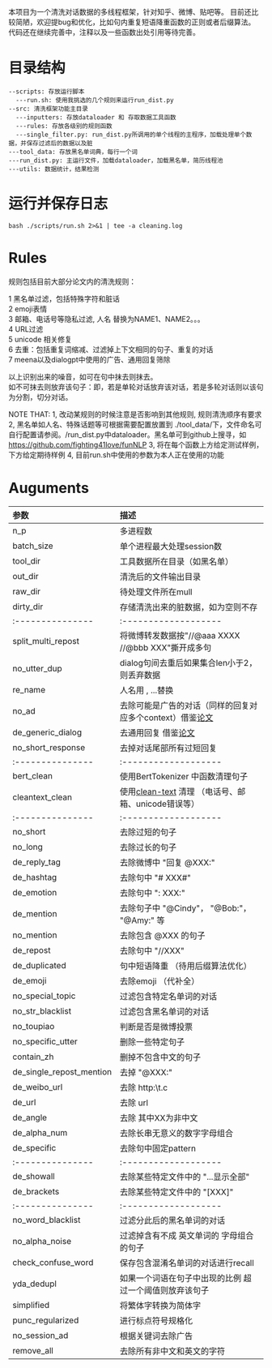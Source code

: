 本项目为一个清洗对话数据的多线程框架，针对知乎、微博、贴吧等。
目前还比较简陋，欢迎提bug和优化，比如句内重复短语降重函数的正则或者后缀算法。
代码还在继续完善中，注释以及一些函数出处引用等待完善。

# 目录结构
    
    --scripts: 存放运行脚本
      ---run.sh: 使用我挑选的几个规则来运行run_dist.py  
    --src: 清洗框架功能主目录  
      ---inputters: 存放dataloader 和 存取数据工具函数
      ---rules: 存放各级别的规则函数
      ---single_filter.py: run_dist.py所调用的单个线程的主程序，加载处理单个数据，并保存过滤后的数据以及脏   
    ---tool_data: 存放黑名单词典，每行一个词  
    ---run_dist.py: 主运行文件，加载dataloader，加载黑名单，简历线程池 
    ---utils: 数据统计，结果检测
      
# 运行并保存日志

    bash ./scripts/run.sh 2>&1 | tee -a cleaning.log

# Rules
规则包括目前大部分论文内的清洗规则：  

1 黑名单过滤，包括特殊字符和脏话  
2 emoji表情  
3 邮箱、电话号等隐私过滤, 人名 替换为NAME1、NAME2。。。  
4 URL过滤  
5 unicode 相关修复   
6 去重：包括重复词缩减、过滤掉上下文相同的句子、重复的对话   
7 meena以及dialogpt中使用的广告、通用回复筛除   

以上识别出来的噪音，如可在句中抹去则抹去。  
如不可抹去则放弃该句子：即，若是单轮对话放弃该对话，若是多轮对话则以该句为分割，切分对话。  

NOTE THAT: 
1, 改动某规则的时候注意是否影响到其他规则, 规则清洗顺序有要求
2, 黑名单如人名、特殊话题等可根据需要配置放置到 ./tool_data/下，文件命名可自行配置请参阅。/run_dist.py中dataloader。黑名单可到github上搜寻，如 https://github.com/fighting41love/funNLP 
3, 将在每个函数上方给定测试样例，下方给定期待样例
4, 目前run.sh中使用的参数为本人正在使用的功能

# Auguments
        
| 参数               | 描述                 |
| :---------------  | :------------------- |
| n_p               | 多进程数 |
| batch_size        | 单个进程最大处理session数 |
| tool_dir          | 工具数据所在目录（如黑名单）|
| out_dir           | 清洗后的文件输出目录 |
| raw_dir           | 待处理文件所在mull  |
| dirty_dir         | 存储清洗出来的脏数据，如为空则不存  |
| :---------------  | :------------------- |
| split_multi_repost| 将微博转发数据按"//@aaa XXXX //@bbb XXX"撕开成多句  |
| no_utter_dup   | dialog句间去重后如果集合len小于2，则丢弃数据  |
| re_name           | 人名用 <NAME1>, <NAME2> ...替换 |
| no_ad             | 去除可能是广告的对话（同样的回复对应多个context）借鉴[论文](https://www.aclweb.org/anthology/D13-1096.pdf) |
| de_generic_dialog | 去通用回复 借鉴[论文](https://arxiv.org/abs/1911.00536)|
| no_short_response | 去掉对话尾部所有过短回复 |
| :---------------  | :------------------- |
| bert_clean        | 使用BertTokenizer 中函数清理句子 |
| cleantext_clean | 使用[clean-text]() 清理 （电话号、邮箱、unicode错误等） |
| :---------------  | :------------------- |
| no_short          | 去除过短的句子 |
| no_long           | 去除过长的句子 |
| de_reply_tag      | 去除微博中 "回复 @XXX:" |
| de_hashtag        | 去除句中 "# XXX#" |
| de_emotion        | 去除句中 ": XXX:" |
| de_mention        | 去除句子中 "@Cindy"， "@Bob:"， "@Amy:" 等|
| no_mention       | 去除包含 @XXX 的句子 |
| de_repost         | 去除句中 "//XXX" |
| de_duplicated     | 句中短语降重 （待用后缀算法优化） |
| de_emoji          | 去除emoji （代补全） |
| no_special_topic  | 过滤包含特定名单词的对话 |
| no_str_blacklist  | 过滤包含黑名单词的对话 |
| no_toupiao        | 判断是否是微博投票 |
| no_specific_utter | 删除一些特定句子 |
| contain_zh        | 删掉不包含中文的句子 |
| de_single_repost_mention| 去掉 "@XXX:" |
| de_weibo_url      | 去除 http:\\t.c |
| de_url            | 去除 url |
| de_angle          | 去除 <XXX> 其中XX为非中文 |
| de_alpha_num      | 去除长串无意义的数字字母组合 |
| de_specific       | 去除句中固定pattern    |
| :---------------  | :------------------- |
| de_showall        | 去除某些特定文件中的 "...显示全部" |
| de_brackets       | 去除某些特定文件中的 "\[XXX\]" |
| :---------------  | :------------------- |
| no_word_blacklist | 过滤分此后的黑名单词的对话 |
| no_alpha_noise    | 过滤掉含有不成 英文单词的 字母组合 的句子 |
| check_confuse_word| 保存包含混淆名单词的对话进行recall |
| yda_dedupl        | 如果一个词语在句子中出现的比例 超过一个阈值则放弃该句子 |
| simplified        | 将繁体字转换为简体字  |
| punc_regularized  | 进行标点符号规格化    |
| no_session_ad     | 根据关键词去除广告    |
| remove_all        | 去除所有非中文和英文的字符  |